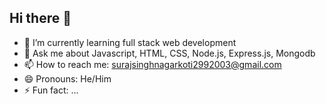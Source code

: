 ## Hi there 👋

- 🌱 I’m currently learning full stack web development
- 💬 Ask me about Javascript, HTML, CSS, Node.js, Express.js, Mongodb
- 📫 How to reach me: surajsinghnagarkoti2992003@gmail.com
- 😄 Pronouns: He/Him
- ⚡ Fun fact: ...

